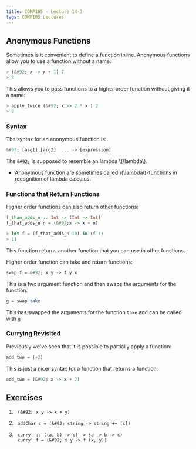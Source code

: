 ```yaml
---
title: COMP105 - Lecture 14-3
tags: COMP105 Lectures
---
```

## Anonymous Functions
Sometimes is it convenient to define a function inline. Anonymous functions allow you to use a function without a name.

```haskell
> (&#92; x -> x + 1) 7
> 8
```

This allows you to pass functions to a higher order function without giving it a name:

```haskell
> apply_twice (&#92; x -> 2 * x ) 2
> 8
```

### Syntax
The syntax for an anonymous function is:

```haskell
&#92; [arg1] [arg2]  ... -> [expression]
```

The `&#92;` is supposed to resemble an lambda &#92;(&#92;lambda&#92;).

* Anonymous function are sometimes called &#92;(&#92;lambda&#92;)-functions in recognition of lambda calculus.

### Functions that Return Functions
Higher order functions can also return other functions:

```haskell
f_than_adds_n :: Int -> (Int -> Int)
f_that_adds_n n = (&#92;x -> x + n)

> let f = (f_that_adds_n 10) in (f 1)
> 11
```

This function returns another function that you can use in other functions.

Higher order function can take and return functions:

```haskell
swap f = &#92; x y -> f y x
```

This is a two argument function and then swaps the arguments for the function.

```haskell
g = swap take
```

This has swapped the arguments for the function `take` and can be called with `g`

### Currying Revisited
Previously we've seen that it is possible to partially apply a function:

```haskell
add_two = (+2)
```

This is just a nicer syntax for a function that returns a function:

```haskell
add_two = (&#92; x -> x + 2)
```

## Exercises
1. ```
	(&#92; x y -> x + y)
	```
	
1. ```
	addChar c = (&#92; string -> string ++ [c])
	```
	
1. ```
	curry' :: ((a, b) -> c) -> (a -> b -> c)
	curry' f = (&#92; x y -> f (x, y))
	```
